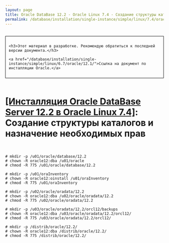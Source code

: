 ```yaml
---
layout: page
title: Oracle DataBase 12.2 - Oracle Linux 7.4 - Создание структуры каталогов и назначение необходимых прав
permalink: /database/installation/single-instance/simple/linux/7.4/oracle/12.2/create-folder-structure-and-user-permissions/
---
```


<br/>

<div style="padding:10px; border:thin solid black;">

	<h3>Этот материал в разработке. Рекомендую обратиться к последней версии документа.</h3>

    <a href="/database/installation/single-instance/simple/linux/6.7/oracle/12.1/">Ссылка на документ по инсталляции Oracle.</a>

</div>

<br/>

# <a href="/database/installation/single-instance/simple/linux/7.4/oracle/12.2/">[Инсталляция Oracle DataBase Server 12.2 в Oracle Linux 7.4]</a>: Создание структуры каталогов и назначение необходимых прав

<br/>

	# mkdir -p /u01/oracle/database/12.2
	# chown -R oracle12:dba /u01/oracle
	# chmod -R 775 /u01/oracle/database/12.2

	# mkdir -p /u01/oraInventory
	# chown -R oracle12:oinstall /u01/oraInventory
	# chmod -R 775 /u01/oraInventory

	# mkdir -p /u02/oracle/oradata/12.2
	# chown -R oracle12:dba /u02/oracle/oradata/12.2
	# chmod -R 775 /u02/oracle/oradata/12.2

	# mkdir -p /u03/oracle/oradata/12.2/orcl12/backups
	# chown -R oracle12:dba /u03/oracle/oradata/12.2/orcl12/
	# chmod -R 775 /u03/oracle/oradata/12.2/orcl12/

    # mkdir -p /distrib/oracle/12.2/
    # chown -R oracle12:dba /distrib/oracle/12.2/
    # chmod -R 775 /distrib/oracle/12.2/
